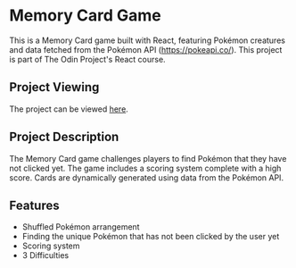 # Memory Card Game

This is a Memory Card game built with React, featuring Pokémon creatures and data fetched from the Pokémon API (https://pokeapi.co/). This project is part of The Odin Project's React course.

## Project Viewing
The project can be viewed [here](https://pokarlmon.netlify.app/). 

## Project Description

The Memory Card game challenges players to find Pokémon that they have not clicked yet. The game includes a scoring system complete with a high score. Cards are dynamically generated using data from the Pokémon API.

## Features

- Shuffled Pokémon arrangement
- Finding the unique Pokémon that has not been clicked by the user yet
- Scoring system
- 3 Difficulties
